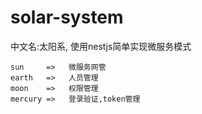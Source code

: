 # solar-system
中文名:太阳系, 使用nestjs简单实现微服务模式  
```
sun     =>   微服务网管
earth   =>   人员管理  
moon    =>   权限管理
mercury =>   登录验证,token管理 
```

